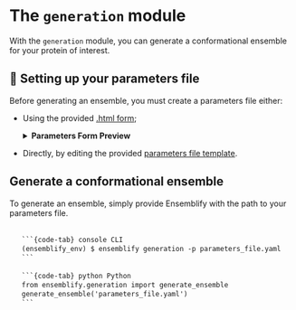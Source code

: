 # The `generation` module
  
With the `generation` module, you can generate a conformational ensemble for your protein of interest.

##  📝 Setting up your parameters file

Before generating an ensemble, you must create a parameters file either:

- Using the provided [.html form](https://github.com/npfernandes/ensemblify/releases/download/v0.0.1-downloads/parameters_form.html);

    <details><summary><b>Parameters Form Preview</b></summary>

    ![alt text](../assets/parameters_form_preview.svg)

    </details>

- Directly, by editing the provided [parameters file template](../assets/parameters_template.yaml).

## Generate a conformational ensemble

To generate an ensemble, simply provide Ensemblify with the path to your parameters file.

````{tabs}

   ```{code-tab} console CLI
   (ensemblify_env) $ ensemblify generation -p parameters_file.yaml
   ```

   ```{code-tab} python Python
   from ensemblify.generation import generate_ensemble
   generate_ensemble('parameters_file.yaml')
   ```
````
